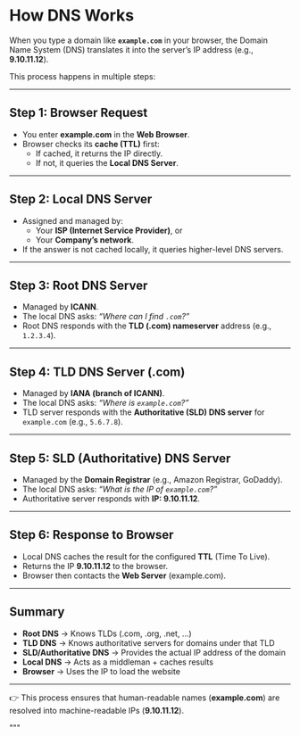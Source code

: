 # How DNS Works  

When you type a domain like **`example.com`** in your browser, the Domain Name System (DNS) translates it into the server’s IP address (e.g., **9.10.11.12**). 

This process happens in multiple steps:

---

## Step 1: Browser Request
- You enter **example.com** in the **Web Browser**.  
- Browser checks its **cache (TTL)** first:
  - If cached, it returns the IP directly.  
  - If not, it queries the **Local DNS Server**.

---

## Step 2: Local DNS Server
- Assigned and managed by:
  - Your **ISP (Internet Service Provider)**, or  
  - Your **Company’s network**.  
- If the answer is not cached locally, it queries higher-level DNS servers.

---

## Step 3: Root DNS Server
- Managed by **ICANN**.  
- The local DNS asks: *“Where can I find `.com`?”*  
- Root DNS responds with the **TLD (.com) nameserver** address (e.g., `1.2.3.4`).

---

## Step 4: TLD DNS Server (.com)
- Managed by **IANA (branch of ICANN)**.  
- The local DNS asks: *“Where is `example.com`?”*  
- TLD server responds with the **Authoritative (SLD) DNS server** for `example.com` (e.g., `5.6.7.8`).

---

## Step 5: SLD (Authoritative) DNS Server
- Managed by the **Domain Registrar** (e.g., Amazon Registrar, GoDaddy).  
- The local DNS asks: *“What is the IP of `example.com`?”*  
- Authoritative server responds with **IP: 9.10.11.12**.

---

## Step 6: Response to Browser
- Local DNS caches the result for the configured **TTL** (Time To Live).  
- Returns the IP **9.10.11.12** to the browser.  
- Browser then contacts the **Web Server** (example.com).

---

## Summary
- **Root DNS** → Knows TLDs (.com, .org, .net, …)  
- **TLD DNS** → Knows authoritative servers for domains under that TLD  
- **SLD/Authoritative DNS** → Provides the actual IP address of the domain  
- **Local DNS** → Acts as a middleman + caches results  
- **Browser** → Uses the IP to load the website  

---

👉 This process ensures that human-readable names (**example.com**) are resolved into machine-readable IPs (**9.10.11.12**).

"""
